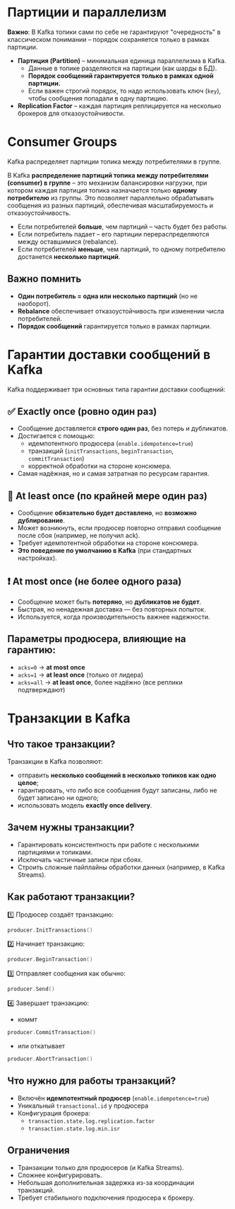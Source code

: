 # Партиции и параллелизм
**Важно**: В Kafka топики сами по себе не гарантируют "очередность" в классическом понимании – порядок сохраняется только в рамках партиции.

- **Партиция (Partition)** – минимальная единица параллелизма в Kafka.
    - Данные в топике разделяются на партиции (как шарды в БД).
    - **Порядок сообщений гарантируется только в рамках одной партиции.**
    - Если важен строгий порядок, то надо использовать ключ (`key`), чтобы сообщения попадали в одну партицию.
- **Replication Factor** – каждая партиция реплицируется на несколько брокеров для отказоустойчивости.
# Consumer Groups
Kafka распределяет партиции топика между потребителями в группе.

В Kafka **распределение партиций топика между потребителями (consumer) в группе** – это механизм балансировки нагрузки, при котором каждая партиция топика назначается только **одному потребителю** из группы. Это позволяет параллельно обрабатывать сообщения из разных партиций, обеспечивая масштабируемость и отказоустойчивость.

- Если потребителей **больше**, чем партиций – часть будет без работы.
- Если потребитель падает – его партиции перераспределяются между оставшимися (rebalance).
- Если потребителей **меньше**, чем партиций, то одному потребителю достанется **несколько партиций**.
## Важно помнить
- **Один потребитель = одна или несколько партиций** (но не наоборот).
- **Rebalance** обеспечивает отказоустойчивость при изменении числа потребителей.
- **Порядок сообщений** гарантируется только в рамках партиции.
# Гарантии доставки сообщений в Kafka
Kafka поддерживает три основных типа гарантии доставки сообщений:
## ✅ Exactly once (ровно один раз)
- Сообщение доставляется **строго один раз**, без потерь и дубликатов.
- Достигается с помощью:
  - идемпотентного продюсера (`enable.idempotence=true`)
  - транзакций (`initTransactions`, `beginTransaction`, `commitTransaction`)
  - корректной обработки на стороне консюмера.
- Самая надёжная, но и самая затратная по ресурсам гарантия.
## 🔁 At least once (по крайней мере один раз)
- Сообщение **обязательно будет доставлено**, но **возможно дублирование**.
- Может возникнуть, если продюсер повторно отправил сообщение после сбоя (например, не получил ack).
- Требует идемпотентной обработки на стороне консюмера.
- **Это поведение по умолчанию в Kafka** (при стандартных настройках).
## ❗ At most once (не более одного раза)
- Сообщение может быть **потеряно**, но **дубликатов не будет**.
- Быстрая, но ненадежная доставка — без повторных попыток.
- Используется, когда производительность важнее надежности.
## Параметры продюсера, влияющие на гарантию:
- `acks=0` → **at most once**
- `acks=1` → **at least once** (только от лидера)
- `acks=all` → **at least once**, более надёжно (все реплики подтверждают)
# Транзакции в Kafka
## Что такое транзакции?
Транзакции в Kafka позволяют:
- отправить **несколько сообщений в несколько топиков как одно целое**;
- гарантировать, что либо все сообщения будут записаны, либо не будет записано ни одного;
- использовать модель **exactly once delivery**.
## Зачем нужны транзакции?
- Гарантировать консистентность при работе с несколькими партициями и топиками.
- Исключать частичные записи при сбоях.
- Строить сложные пайплайны обработки данных (например, в Kafka Streams).
## Как работают транзакции?
1️⃣ Продюсер создаёт транзакцию:
```go
producer.InitTransactions()
```
2️⃣ Начинает транзакцию:
```go
producer.BeginTransaction()
```
3️⃣ Отправляет сообщения как обычно:
```go
producer.Send()
```
4️⃣ Завершает транзакцию:
- коммт
```go
producer.CommitTransaction()
```
- или откатывает
```go
producer.AbortTransaction()
```
## Что нужно для работы транзакций?
- Включён **идемпотентный продюсер** (`enable.idempotence=true`)
- Уникальный `transactional.id` у продюсера
- Конфигурация брокера:
    - `transaction.state.log.replication.factor`
    - `transaction.state.log.min.isr`
## Ограничения
- Транзакции только для продюсеров (и Kafka Streams).
- Сложнее конфигурировать.
- Небольшая дополнительная задержка из-за координации транзакций.
- Требует стабильного подключения продюсера к брокеру.
